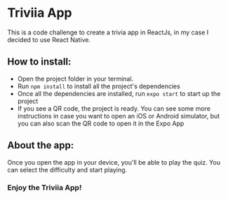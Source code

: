 # Triviia App

This is a code challenge to create a trivia app in ReactJs, in my case I decided to use React Native.

## How to install:
- Open the project folder in your terminal.
- Run `npm install` to install all the project's dependencies
- Once all the dependencies are installed, run `expo start` to start up the project
- If you see a QR code, the project is ready. You can see some more instructions in case you want to open an iOS or Android simulator, but you can also scan the QR code to open it in the Expo App

## About the app:
Once you open the app in your device, you'll be able to play the quiz. You can select the difficulty and start playing.

### Enjoy the Triviia App!
